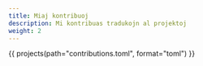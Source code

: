 ```yaml
---
title: Miaj kontribuoj
description: Mi kontribuas tradukojn al projektoj
weight: 2
---
```


{{ projects(path="contributions.toml", format="toml") }}
